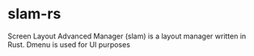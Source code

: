 # slam-rs
Screen Layout Advanced Manager (slam) is a layout manager written in Rust. Dmenu is used for UI purposes
